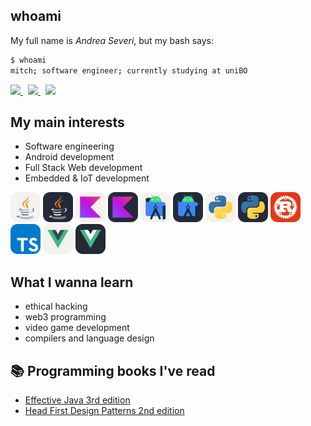 ## whoami
My full name is *Andrea Severi*, but my bash says:
```bash
$ whoami
mitch; software engineer; currently studying at uniBO
```
<div>
<a href="https://www.instagram.com/seve_andre/">
    <img src="https://edent.github.io/SuperTinyIcons/images/svg/instagram.svg" width="28">
</a>
&nbsp; <!--- hspace -->
<a href="https://www.linkedin.com/in/andrea-severi/">
    <img src="https://edent.github.io/SuperTinyIcons/images/svg/linkedin.svg" width="28">
</a>
&nbsp; <!--- hspace -->
<a href="mailto:andrea.severi.dev@gmail.com">
    <img src="https://edent.github.io/SuperTinyIcons/images/svg/gmail.svg" width="28">
</a>
</div>

## My main interests
- Software engineering
- Android development
- Full Stack Web development
- Embedded & IoT development

<p float="left">
    <img src="./skills/light/Java.svg#gh-dark-mode-only" alt="Java" title="Java" width="48" />
    <img src="./skills/dark/Java.svg#gh-light-mode-only" alt="Java" title="Java" width="48" />
    <img src="./skills/light/Kotlin.svg#gh-dark-mode-only" alt="Kotlin" title="Kotlin" width="48" />
    <img src="./skills/dark/Kotlin.svg#gh-light-mode-only" alt="Kotlin" title="Kotlin" width="48" />
    <img src="./skills/light/AndroidStudio.svg#gh-dark-mode-only" alt="Android Studio" title="Android Studio" width="48" />
    <img src="./skills/dark/AndroidStudio.svg#gh-light-mode-only" alt="Android Studio" title="Android Studio" width="48" />
    <img src="./skills/light/Python.svg#gh-dark-mode-only" alt="Python" title="Python" width="48" />
    <img src="./skills/dark/Python.svg#gh-light-mode-only" alt="Python" title="Python" width="48" />
    <img src="./skills/light/Rust.svg" alt="Rust" title="Rust" width="48" />
    <img src="./skills/light/TypeScript.svg" alt="TypeScript" title="TypeScript" width="48" />
    <img src="./skills/light/Vue.svg#gh-dark-mode-only" alt="VueJS" title="VueJS" width="48" />
    <img src="./skills/dark/Vue.svg#gh-light-mode-only" alt="VueJS" title="VueJS" width="48" />
</p>


## What I wanna learn
- ethical hacking
- web3 programming
- video game development
- compilers and language design

## :books: Programming books I've read
- [Effective Java 3rd edition](https://www.oreilly.com/library/view/effective-java/9780134686097/)
- [Head First Design Patterns 2nd edition](https://www.oreilly.com/library/view/head-first-design/9781492077992/)
